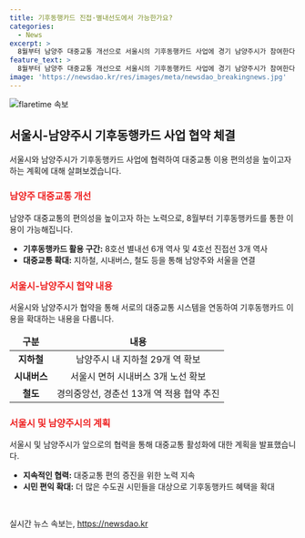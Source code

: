 ```yaml
---
title: 기후동행카드 진접·별내선도에서 가능한가요?
categories:
  - News
excerpt: >
  8월부터 남양주 대중교통 개선으로 서울시의 기후동행카드 사업에 경기 남양주시가 참여한다. 오는 8월 별내선 개통에 맞춰 4호선 연장 구간과 8호선 연장구간에서 기후동행카드를 이용할 수 있게 된다. 이를 통해 서울과 남양주를 연결하는 대중교통이 개선되며, 서울시와 남양주시는 지속적으로 협력하여 대중교통 편의를 강화할 예정이다.
feature_text: >
  8월부터 남양주 대중교통 개선으로 서울시의 기후동행카드 사업에 경기 남양주시가 참여한다. 오는 8월 별내선 개통에 맞춰 4호선 연장 구간과 8호선 연장구간에서 기후동행카드를 이용할 수 있게 된다. 이를 통해 서울과 남양주를 연결하는 대중교통이 개선되며, 서울시와 남양주시는 지속적으로 협력하여 대중교통 편의를 강화할 예정이다.
image: 'https://newsdao.kr/res/images/meta/newsdao_breakingnews.jpg'
---
```


<p><img src="https://newsdao.kr/res/images/meta/newsdao_breakingnews.jpg" alt="flaretime 속보" /></p>

<h2 data-ke-size="size26">서울시-남양주시 기후동행카드 사업 협약 체결</h2>

<p data-ke-size="size16">서울시와 남양주시가 기후동행카드 사업에 협력하여 대중교통 이용 편의성을 높이고자 하는 계획에 대해 살펴보겠습니다.</p>

<h3><b><span style="color: #ee2323;">남양주 대중교통 개선</span></b></h3>

<p data-ke-size="size16">남양주 대중교통의 편의성을 높이고자 하는 노력으로, 8월부터 기후동행카드를 통한 이용이 가능해집니다.</p>

<ul>
<li><b>기후동행카드 활용 구간:</b> 8호선 별내선 6개 역사 및 4호선 진접선 3개 역사</li>
<li><b>대중교통 확대:</b> 지하철, 시내버스, 철도 등을 통해 남양주와 서울을 연결</li>
</ul>

<h3><b><span style="color: #ee2323;">서울시-남양주시 협약 내용</span></b></h3>

<p data-ke-size="size16">서울시와 남양주시가 협약을 통해 서로의 대중교통 시스템을 연동하여 기후동행카드 이용을 확대하는 내용을 다룹니다.</p>

<table>
<thead>
<tr>
<td style="text-align: center; height: 17px;"><b>구분</b></td>
<td style="text-align: center; height: 17px;"><b>내용</b></td>
</tr>
</thead>
<tbody>
<tr>
<td style="text-align: center; height: 17px;"><b>지하철</b></td>
<td style="text-align: center; height: 17px;">남양주시 내 지하철 29개 역 확보</td>
</tr>
<tr>
<td style="text-align: center; height: 17px;"><b>시내버스</b></td>
<td style="text-align: center; height: 17px;">서울시 면허 시내버스 3개 노선 확보</td>
</tr>
<tr>
<td style="text-align: center; height: 17px;"><b>철도</b></td>
<td style="text-align: center; height: 17px;">경의중앙선, 경춘선 13개 역 적용 협약 추진</td>
</tr>
</tbody>
</table>

<h3><b><span style="color: #ee2323;">서울시 및 남양주시의 계획</span></b></h3>

<p data-ke-size="size16">서울시 및 남양주시가 앞으로의 협력을 통해 대중교통 활성화에 대한 계획을 발표했습니다.</p>

<ul>
<li><b>지속적인 협력:</b> 대중교통 편의 증진을 위한 노력 지속</li>
<li><b>시민 편익 확대:</b> 더 많은 수도권 시민들을 대상으로 기후동행카드 혜택을 확대</li>
</ul>

<p data-ke-size="size16">&nbsp;</p>
실시간 뉴스 속보는, <a href="https://newsdao.kr" rel="dofollow">https://newsdao.kr</a>


